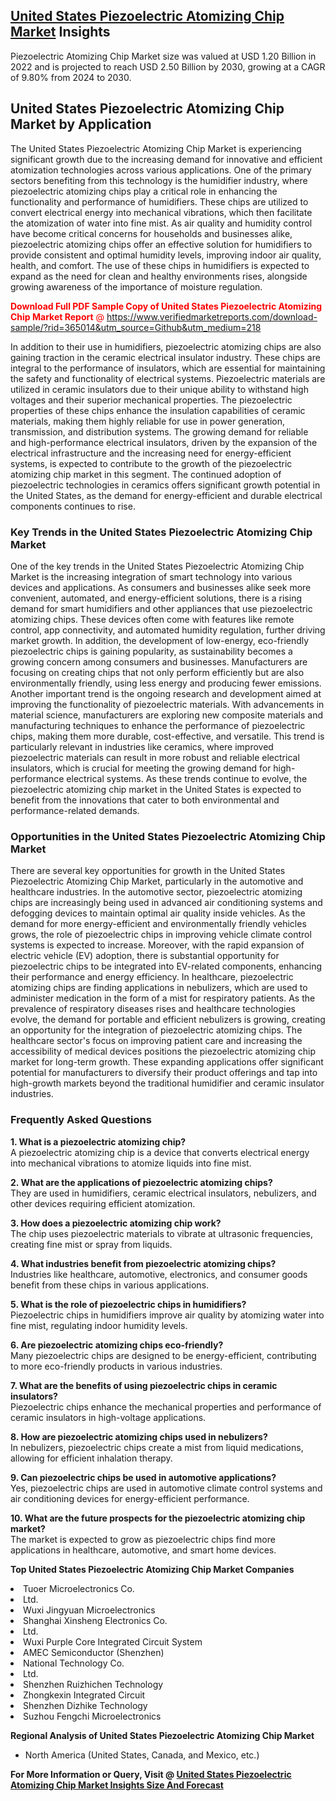 <h2><a href="https://www.verifiedmarketreports.com/download-sample/?rid=365014&amp;utm_source=Github&amp;utm_medium=218" target="_blank">United States Piezoelectric Atomizing Chip Market</a> Insights</h2><p>Piezoelectric Atomizing Chip Market size was valued at USD 1.20 Billion in 2022 and is projected to reach USD 2.50 Billion by 2030, growing at a CAGR of 9.80% from 2024 to 2030.</p><p> <h2>United States Piezoelectric Atomizing Chip Market by Application</h2> <p>The United States Piezoelectric Atomizing Chip Market is experiencing significant growth due to the increasing demand for innovative and efficient atomization technologies across various applications. One of the primary sectors benefiting from this technology is the humidifier industry, where piezoelectric atomizing chips play a critical role in enhancing the functionality and performance of humidifiers. These chips are utilized to convert electrical energy into mechanical vibrations, which then facilitate the atomization of water into fine mist. As air quality and humidity control have become critical concerns for households and businesses alike, piezoelectric atomizing chips offer an effective solution for humidifiers to provide consistent and optimal humidity levels, improving indoor air quality, health, and comfort. The use of these chips in humidifiers is expected to expand as the need for clean and healthy environments rises, alongside growing awareness of the importance of moisture regulation. <p><span class=""><span style="color: #ff0000;"><strong>Download Full PDF Sample Copy of United States Piezoelectric Atomizing Chip Market Report</strong> @ </span><a href="https://www.verifiedmarketreports.com/download-sample/?rid=365014&amp;utm_source=Github&amp;utm_medium=218" target="_blank">https://www.verifiedmarketreports.com/download-sample/?rid=365014&amp;utm_source=Github&amp;utm_medium=218</a></span></p></p> <p>In addition to their use in humidifiers, piezoelectric atomizing chips are also gaining traction in the ceramic electrical insulator industry. These chips are integral to the performance of insulators, which are essential for maintaining the safety and functionality of electrical systems. Piezoelectric materials are utilized in ceramic insulators due to their unique ability to withstand high voltages and their superior mechanical properties. The piezoelectric properties of these chips enhance the insulation capabilities of ceramic materials, making them highly reliable for use in power generation, transmission, and distribution systems. The growing demand for reliable and high-performance electrical insulators, driven by the expansion of the electrical infrastructure and the increasing need for energy-efficient systems, is expected to contribute to the growth of the piezoelectric atomizing chip market in this segment. The continued adoption of piezoelectric technologies in ceramics offers significant growth potential in the United States, as the demand for energy-efficient and durable electrical components continues to rise.</p> <h3>Key Trends in the United States Piezoelectric Atomizing Chip Market</h3> <p>One of the key trends in the United States Piezoelectric Atomizing Chip Market is the increasing integration of smart technology into various devices and applications. As consumers and businesses alike seek more convenient, automated, and energy-efficient solutions, there is a rising demand for smart humidifiers and other appliances that use piezoelectric atomizing chips. These devices often come with features like remote control, app connectivity, and automated humidity regulation, further driving market growth. In addition, the development of low-energy, eco-friendly piezoelectric chips is gaining popularity, as sustainability becomes a growing concern among consumers and businesses. Manufacturers are focusing on creating chips that not only perform efficiently but are also environmentally friendly, using less energy and producing fewer emissions. Another important trend is the ongoing research and development aimed at improving the functionality of piezoelectric materials. With advancements in material science, manufacturers are exploring new composite materials and manufacturing techniques to enhance the performance of piezoelectric chips, making them more durable, cost-effective, and versatile. This trend is particularly relevant in industries like ceramics, where improved piezoelectric materials can result in more robust and reliable electrical insulators, which is crucial for meeting the growing demand for high-performance electrical systems. As these trends continue to evolve, the piezoelectric atomizing chip market in the United States is expected to benefit from the innovations that cater to both environmental and performance-related demands.</p> <h3>Opportunities in the United States Piezoelectric Atomizing Chip Market</h3> <p>There are several key opportunities for growth in the United States Piezoelectric Atomizing Chip Market, particularly in the automotive and healthcare industries. In the automotive sector, piezoelectric atomizing chips are increasingly being used in advanced air conditioning systems and defogging devices to maintain optimal air quality inside vehicles. As the demand for more energy-efficient and environmentally friendly vehicles grows, the role of piezoelectric chips in improving vehicle climate control systems is expected to increase. Moreover, with the rapid expansion of electric vehicle (EV) adoption, there is substantial opportunity for piezoelectric chips to be integrated into EV-related components, enhancing their performance and energy efficiency. In healthcare, piezoelectric atomizing chips are finding applications in nebulizers, which are used to administer medication in the form of a mist for respiratory patients. As the prevalence of respiratory diseases rises and healthcare technologies evolve, the demand for portable and efficient nebulizers is growing, creating an opportunity for the integration of piezoelectric atomizing chips. The healthcare sector's focus on improving patient care and increasing the accessibility of medical devices positions the piezoelectric atomizing chip market for long-term growth. These expanding applications offer significant potential for manufacturers to diversify their product offerings and tap into high-growth markets beyond the traditional humidifier and ceramic insulator industries.</p> <h3>Frequently Asked Questions</h3> <p><strong>1. What is a piezoelectric atomizing chip?</strong><br> A piezoelectric atomizing chip is a device that converts electrical energy into mechanical vibrations to atomize liquids into fine mist.</p> <p><strong>2. What are the applications of piezoelectric atomizing chips?</strong><br> They are used in humidifiers, ceramic electrical insulators, nebulizers, and other devices requiring efficient atomization.</p> <p><strong>3. How does a piezoelectric atomizing chip work?</strong><br> The chip uses piezoelectric materials to vibrate at ultrasonic frequencies, creating fine mist or spray from liquids.</p> <p><strong>4. What industries benefit from piezoelectric atomizing chips?</strong><br> Industries like healthcare, automotive, electronics, and consumer goods benefit from these chips in various applications.</p> <p><strong>5. What is the role of piezoelectric chips in humidifiers?</strong><br> Piezoelectric chips in humidifiers improve air quality by atomizing water into fine mist, regulating indoor humidity levels.</p> <p><strong>6. Are piezoelectric atomizing chips eco-friendly?</strong><br> Many piezoelectric chips are designed to be energy-efficient, contributing to more eco-friendly products in various industries.</p> <p><strong>7. What are the benefits of using piezoelectric chips in ceramic insulators?</strong><br> Piezoelectric chips enhance the mechanical properties and performance of ceramic insulators in high-voltage applications.</p> <p><strong>8. How are piezoelectric atomizing chips used in nebulizers?</strong><br> In nebulizers, piezoelectric chips create a mist from liquid medications, allowing for efficient inhalation therapy.</p> <p><strong>9. Can piezoelectric chips be used in automotive applications?</strong><br> Yes, piezoelectric chips are used in automotive climate control systems and air conditioning devices for energy-efficient performance.</p> <p><strong>10. What are the future prospects for the piezoelectric atomizing chip market?</strong><br> The market is expected to grow as piezoelectric chips find more applications in healthcare, automotive, and smart home devices.</p> </p><p><strong>Top United States Piezoelectric Atomizing Chip Market Companies</strong></p><div data-test-id=""><p><li>Tuoer Microelectronics Co.</li><li> Ltd.</li><li> Wuxi Jingyuan Microelectronics</li><li> Shanghai Xinsheng Electronics Co.</li><li> Ltd.</li><li> Wuxi Purple Core Integrated Circuit System</li><li> AMEC Semiconductor (Shenzhen)</li><li> National Technology Co.</li><li> Ltd.</li><li> Shenzhen Ruizhichen Technology</li><li> Zhongkexin Integrated Circuit</li><li> Shenzhen Dizhike Technology</li><li> Suzhou Fengchi Microelectronics</li></p><div><strong>Regional Analysis of&nbsp;United States Piezoelectric Atomizing Chip Market</strong></div><ul><li dir="ltr"><p dir="ltr">North America&nbsp;(United States, Canada, and Mexico, etc.)</p></li></ul><p><strong>For More Information or Query, Visit @&nbsp;</strong><strong><a href="https://www.verifiedmarketreports.com/product/piezoelectric-atomizing-chip-market/?utm_source=Github&amp;utm_medium=218" target="_blank">United States Piezoelectric Atomizing Chip Market Insights Size And Forecast</a></strong></p></div>
